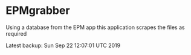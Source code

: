 # EPMgrabber
Using a database from the EPM app this application scrapes the files as required


Latest backup: Sun Sep 22 12:07:01 UTC 2019
